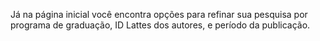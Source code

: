 Já na página inicial você encontra opções para refinar sua pesquisa por programa de graduação, ID Lattes dos autores, e período da publicação.